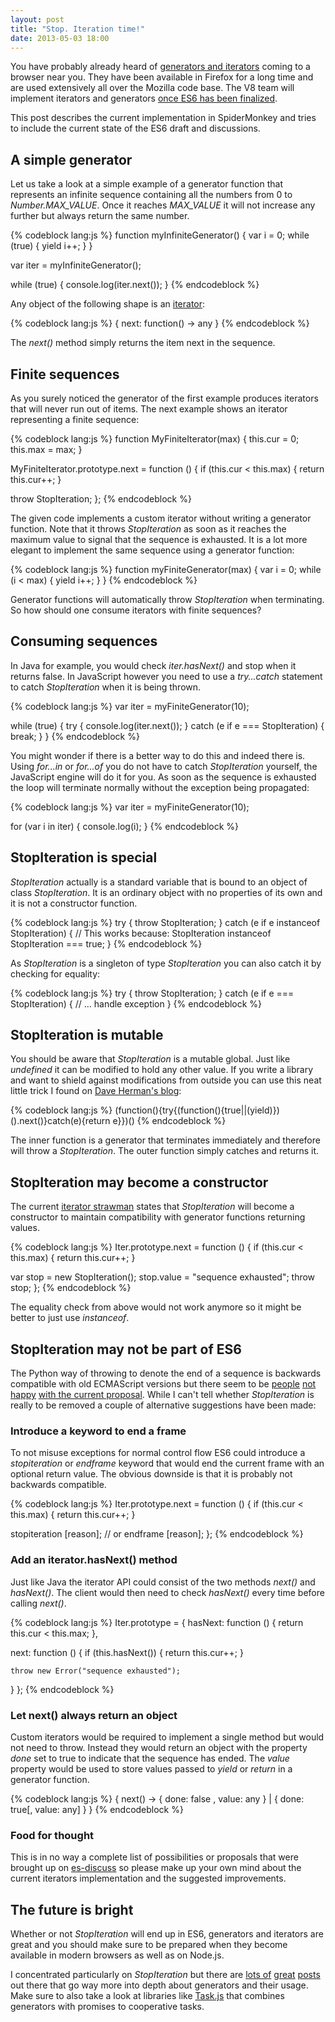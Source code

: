 ```yaml
---
layout: post
title: "Stop. Iteration time!"
date: 2013-05-03 18:00
---
```


You have probably already heard of
[generators and iterators](https://developer.mozilla.org/en-US/docs/JavaScript/Guide/Iterators_and_Generators)
coming to a browser near you. They have been available in Firefox for a long
time and are used extensively all over the Mozilla code base. The V8 team
will implement iterators and generators
[once ES6 has been finalized](http://code.google.com/p/v8/issues/detail?id=2355).

This post describes the current implementation in SpiderMonkey and tries to
include the current state of the ES6 draft and discussions.

## A simple generator

Let us take a look at a simple example of a generator function that represents
an infinite sequence containing all the numbers from 0 to *Number.MAX_VALUE*.
Once it reaches *MAX_VALUE* it will not increase any further but always return
the same number.

{% codeblock lang:js %}
function myInfiniteGenerator() {
  var i = 0;
  while (true) {
    yield i++;
  }
}

var iter = myInfiniteGenerator();

while (true) {
  console.log(iter.next());
}
{% endcodeblock %}

Any object of the following shape is an
[iterator](http://wiki.ecmascript.org/doku.php?id=harmony:iterators):

{% codeblock lang:js %}
{ next: function() -> any }
{% endcodeblock %}

The *next()* method simply returns the item next in the sequence.

## Finite sequences

As you surely noticed the generator of the first example produces iterators that
will never run out of items. The next example shows an iterator representing a
finite sequence:

{% codeblock lang:js %}
function MyFiniteIterator(max) {
  this.cur = 0;
  this.max = max;
}

MyFiniteIterator.prototype.next = function () {
  if (this.cur < this.max) {
    return this.cur++;
  }

  throw StopIteration;
};
{% endcodeblock %}

The given code implements a custom iterator without writing a generator
function. Note that it throws *StopIteration* as soon as it reaches the maximum
value to signal that the sequence is exhausted. It is a lot more elegant to
implement the same sequence using a generator function:

{% codeblock lang:js %}
function myFiniteGenerator(max) {
  var i = 0;
  while (i < max) {
    yield i++;
  }
}
{% endcodeblock %}

Generator functions will automatically throw *StopIteration* when terminating.
So how should one consume iterators with finite sequences?

## Consuming sequences

In Java for example, you would check *iter.hasNext()* and stop when it returns
false. In JavaScript however you need to use a *try...catch* statement to catch
*StopIteration* when it is being thrown.

{% codeblock lang:js %}
var iter = myFiniteGenerator(10);

while (true) {
  try {
    console.log(iter.next());
  } catch (e if e === StopIteration) {
    break;
  }
}
{% endcodeblock %}

You might wonder if there is a better way to do this and indeed there is. Using
*for...in* or *for...of* you do not have to catch *StopIteration* yourself, the
JavaScript engine will do it for you. As soon as the sequence is exhausted the
loop will terminate normally without the exception being propagated:

{% codeblock lang:js %}
var iter = myFiniteGenerator(10);

for (var i in iter) {
  console.log(i);
}
{% endcodeblock %}

## StopIteration is special

*StopIteration* actually is a standard variable that is bound to an object of
class *StopIteration*. It is an ordinary object with no properties of its own
and it is not a constructor function.

{% codeblock lang:js %}
try {
  throw StopIteration;
} catch (e if e instanceof StopIteration) {
  // This works because:
  StopIteration instanceof StopIteration === true;
}
{% endcodeblock %}

As *StopIteration* is a singleton of type *StopIteration* you can also catch it
by checking for equality:

{% codeblock lang:js %}
try {
  throw StopIteration;
} catch (e if e === StopIteration) {
  // ... handle exception
}
{% endcodeblock %}

## StopIteration is mutable

You should be aware that *StopIteration* is a mutable global. Just like
*undefined* it can be modified to hold any other value. If you write a library
and want to shield against modifications from outside you can use this neat
little trick I found on
[Dave Herman's blog](http://calculist.blogspot.de/2008/04/how-to-spell-stopiteration.html):

{% codeblock lang:js %}
(function(){try{(function(){true||(yield)})().next()}catch(e){return e}})()
{% endcodeblock %}

The inner function is a generator that terminates immediately and therefore will
throw a *StopIteration*. The outer function simply catches and returns it.

## StopIteration may become a constructor

The current
[iterator strawman](http://wiki.ecmascript.org/doku.php?id=harmony:iterators#stopiteration)
states that *StopIteration* will become a constructor to maintain compatibility
with generator functions returning values.

{% codeblock lang:js %}
Iter.prototype.next = function () {
  if (this.cur < this.max) {
    return this.cur++;
  }

  var stop = new StopIteration();
  stop.value = "sequence exhausted";
  throw stop;
};
{% endcodeblock %}

The equality check from above would not work anymore so it might be better to
just use *instanceof*.

## StopIteration may not be part of ES6

The Python way of throwing to denote the end of a sequence is backwards
compatible with old ECMAScript versions but there seem to be
[people](https://mail.mozilla.org/pipermail/es-discuss/2013-February/028668.html)
[not happy](https://mail.mozilla.org/pipermail/es-discuss/2013-March/028937.html)
[with the current proposal](http://esdiscuss.org/notes/2013-03-12).
While I can't tell whether *StopIteration* is really to be removed a couple of
alternative suggestions have been made:

### Introduce a keyword to end a frame

To not misuse exceptions for normal control flow ES6 could introduce a
*stopiteration* or *endframe* keyword that would end the current frame with
an optional return value. The obvious downside is that it is probably not
backwards compatible.

{% codeblock lang:js %}
Iter.prototype.next = function () {
  if (this.cur < this.max) {
    return this.cur++;
  }

  stopiteration [reason];
  // or endframe [reason];
};
{% endcodeblock %}

### Add an iterator.hasNext() method

Just like Java the iterator API could consist of the two methods *next()* and
*hasNext()*. The client would then need to check *hasNext()* every time before
calling *next()*.

{% codeblock lang:js %}
Iter.prototype = {
  hasNext: function () {
    return this.cur < this.max;
  },

  next: function () {
    if (this.hasNext()) {
      return this.cur++;
    }

    throw new Error("sequence exhausted");
  }
};
{% endcodeblock %}

### Let next() always return an object

Custom iterators would be required to implement a single method but would not
need to throw. Instead they would return an object with the property *done* set
to true to indicate that the sequence has ended. The *value* property would be
used to store values passed to *yield* or *return* in a generator function.

{% codeblock lang:js %}
{
  next() -> { done: false , value: any }
          | { done: true[, value: any] }
}
{% endcodeblock %}

### Food for thought

This is in no way a complete list of possibilities or proposals that were
brought up on [es-discuss](http://mail.mozilla.org/pipermail/es-discuss/) so
please make up your own mind about the current iterators implementation and the
suggested improvements.

## The future is bright

Whether or not *StopIteration* will end up in ES6, generators and iterators are
great and you should make sure to be prepared when they become available in
modern browsers as well as on Node.js.

I concentrated particularly on *StopIteration* but there are
[lots of](http://jlongster.com/2012/10/05/javascript-yield.html)
[great](http://ejohn.org/blog/javascript-18-progress/)
[posts](http://bjouhier.wordpress.com/2012/05/18/asynchronous-javascript-with-generators-an-experiment/)
out there that go way more into depth about generators and their usage. Make
sure to also take a look at libraries like [Task.js](http://taskjs.org/) that
combines generators with promises to cooperative tasks.
